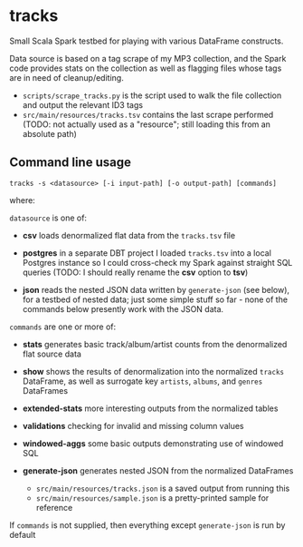 # tracks
Small Scala Spark testbed for playing with various DataFrame constructs.

Data source is based on a tag scrape of my MP3 collection, and the Spark code
provides stats on the collection as well as flagging files whose tags are in need
of cleanup/editing.

- `scripts/scrape_tracks.py` is the script used to walk the file collection
  and output the relevant ID3 tags
- `src/main/resources/tracks.tsv` contains the last scrape performed
  (TODO: not actually used as a "resource"; still loading this from an absolute path)

## Command line usage

```
tracks -s <datasource> [-i input-path] [-o output-path] [commands]
```
where:

`datasource` is one of:
- **csv** loads denormalized flat data from the `tracks.tsv` file


- **postgres** in a separate DBT project I loaded `tracks.tsv` into a local Postgres
  instance so I could cross-check my Spark against straight SQL queries (TODO: I should
  really rename the **csv** option to **tsv**)


- **json** reads the nested JSON data written by `generate-json` (see below), for a
  testbed of nested data; just some simple stuff so far - none of the commands below 
  presently work with the JSON data.

`commands` are one or more of:
- **stats** generates basic track/album/artist counts from the denormalized flat source data
 
 
- **show** shows the results of denormalization into the normalized `tracks` DataFrame, as
  well as surrogate key `artists`, `albums`, and `genres` DataFrames
  
  
- **extended-stats** more interesting outputs from the normalized tables
  
 
- **validations** checking for invalid and missing column values
  
  
- **windowed-aggs** some basic outputs demonstrating use of windowed SQL
  
 
- **generate-json** generates nested JSON from the normalized DataFrames
  - `src/main/resources/tracks.json` is a saved output from running this
  - `src/main/resources/sample.json` is a pretty-printed sample for reference 

If `commands` is not supplied, then everything except `generate-json` is run by default
